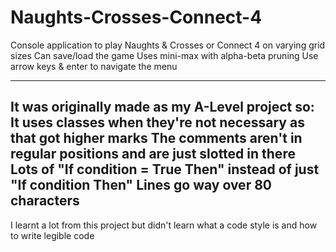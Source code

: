 # Naughts-Crosses-Connect-4

Console application to play Naughts & Crosses or Connect 4 on varying grid sizes
Can save/load the game
Uses mini-max with alpha-beta pruning
Use arrow keys & enter to navigate the menu

------
It was originally made as my A-Level project so:
It uses classes when they're not necessary as that got higher marks
The comments aren't in regular positions and are just slotted in there
Lots of "If condition = True Then" instead of just "If condition Then"
Lines go way over 80 characters
-----
I learnt a lot from this project but didn't learn what a code style is and how to write legible code


